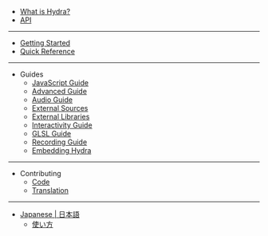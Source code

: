 * [What is Hydra?](/)
* [API](https://hydra.ojack.xyz/api/)
---
* [Getting Started](/getting_started)
* [Quick Reference](/quick_reference)
---
* Guides
  * [JavaScript Guide](/guides/javascript)
  * [Advanced Guide](/guides/advanced)
  * [Audio Guide](/guides/audio)
  * [External Sources](/guides/external_sources)
  * [External Libraries](/guides/external_libraries)
  * [Interactivity Guide](/guides/interactivity)
  * [GLSL Guide](/guides/glsl)
  * [Recording Guide](/guides/recording)
  * [Embedding Hydra](/guides/embedding)
---
* Contributing
  * [Code](/contributing_code)
  * [Translation](/contributing_translation)
---
* [Japanese | 日本語](/ja/README.md)
  * [使い方](/ja/getting_started.md)
